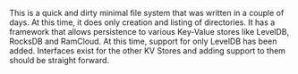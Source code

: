 This is a quick and dirty minimal file system that was written in a couple of days. At this time, it does only creation and listing of directories. It has a framework that allows persistence to various Key-Value stores like LevelDB, RocksDB and RamCloud. At this time, support for only LevelDB has been added. Interfaces exist for the other KV Stores and adding support to them should be straight forward. 
